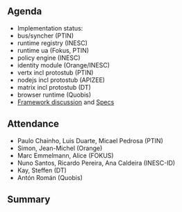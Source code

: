 ## Agenda

* Implementation status:
 * bus/syncher (PTIN) 
 * runtime registry (INESC)
 * runtime ua (Fokus, PTIN)
 * policy engine (INESC)
 * identity module (Orange/INESC)
 * vertx incl protostub (PTIN)
 * nodejs incl protostub (APIZEE)
 * matrix incl protostub (DT)
 * browser runtime (Quobis)
* [Framework discussion](https://github.com/reTHINK-project/core-framework/issues/117) and [Specs](../specs/service-framework/sf_message_factory.md)


## Attendance

* Paulo Chainho, Luis Duarte, Micael Pedrosa (PTIN)
* Simon, Jean-Michel (Orange)
* Marc Emmelmann, Alice (FOKUS)
* Nuno Santos, Ricardo Pereira, Ana Caldeira (INESC-ID)
* Kay, Steffen (DT)
* Antón Román (Quobis)

## Summary


